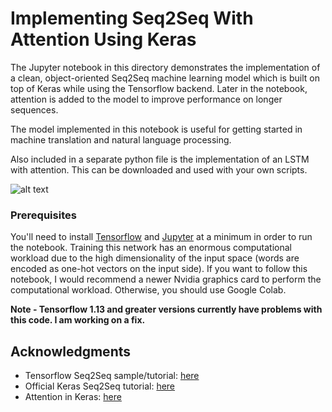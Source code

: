# Implementing Seq2Seq With Attention Using Keras

The Jupyter notebook in this directory demonstrates the implementation of a clean, object-oriented Seq2Seq machine learning model which
is built on top of Keras while using the Tensorflow backend. Later in the notebook, attention is added to the model to improve performance
on longer sequences.

The model implemented in this notebook is useful for getting started in machine translation and natural language processing.

Also included in a separate python file is the implementation of an LSTM with attention. This can be downloaded and used with
your own scripts.

![alt text](https://github.com/neonbjb/ml-notebooks/raw/master/keras-seq2seq-with-attention/attn_plot.png "Attention Plot")

### Prerequisites

You'll need to install [Tensorflow](https://www.tensorflow.org/install/) and [Jupyter](https://jupyter.org/install) at a minimum in order to run the notebook. Training this network has an enormous
computational workload due to the high dimensionality of the input space (words are encoded as one-hot vectors on the input side).
If you want to follow this notebook, I would recommend a newer Nvidia graphics card to perform the computational workload. Otherwise,
you should use Google Colab.

**Note - Tensorflow 1.13 and greater versions currently have problems with this code. I am working on a fix.**

## Acknowledgments

* Tensorflow Seq2Seq sample/tutorial: [here](https://github.com/tensorflow/tensorflow/blob/r1.11/tensorflow/contrib/eager/python/examples/nmt_with_attention/nmt_with_attention.ipynb)
* Official Keras Seq2Seq tutorial: [here](https://blog.keras.io/a-ten-minute-introduction-to-sequence-to-sequence-learning-in-keras.html)
* Attention in Keras: [here](https://medium.com/datalogue/attention-in-keras-1892773a4f22)
